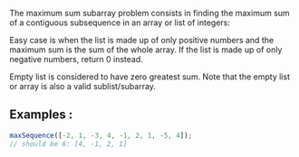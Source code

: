 The maximum sum subarray problem consists in finding the maximum sum of a contiguous subsequence in an array or list of integers:

Easy case is when the list is made up of only positive numbers and the maximum sum is the sum of the whole array. If the list is made up of only negative numbers, return 0 instead.

Empty list is considered to have zero greatest sum. Note that the empty list or array is also a valid sublist/subarray.

## Examples :

```javascript
maxSequence([-2, 1, -3, 4, -1, 2, 1, -5, 4]);
// should be 6: [4, -1, 2, 1]
```
